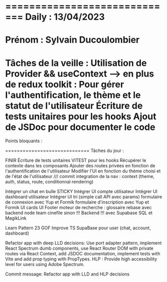 =============================
Daily :
13/04/2023
=============================
Prénom :
Sylvain Ducoulombier
=============================
Tâches de la veille :
Utilisation de Provider && useContext
--> en plus de redux toolkit :
Pour gérer l'authentification, le thème et le statut de l'utilisateur
Écriture de tests unitaires pour les hooks
Ajout de JSDoc pour documenter le code
=============================
Points bloquants :

=============================
Tâches du jour :

FINIR Écriture de tests unitaires VITEST pour les hooks
Récupérer le contexte dans les composants
Ajouter des routes privées en fonction de l'authentification de l'utilisateur
Modifier l'UI en fonction du thème choisi et de l'état de l'utilisateur
/// commit integration de la nav : context (theme, auth, status, route, conditionnal rendering)

Intégrer un chat en bulle STICKY
Intégrer UI compte utilisateur
Intégrer UI dashboard utilisateur
Intégrer UI tri (simple call API avec params)
formulaire de connexion avec Yup et Formik
formulaire d'inscription avec Yup et Formik
UI cards
UI Footer
moteur de recherche : glossaire
rebase avec backend node team cinefile
sinon !!! Backend !!! avec Supabase SQL et MagikLink

Learn Pattern 23 GOF
Improve TS
SupaBase pour user (chat, account, dashboard)

Refactor app with deep LLD decisions: Use port adapter pattern, implement React Spectrum dumb components, use React Router DOM with private routes via React Context, add JSDOC documentation, implement tests with Vite and add prop typing with PropTypes. HLP : Provide high accessibility level for users using Adobe Spectrum.

Commit message: Refactor app with LLD and HLP decisions